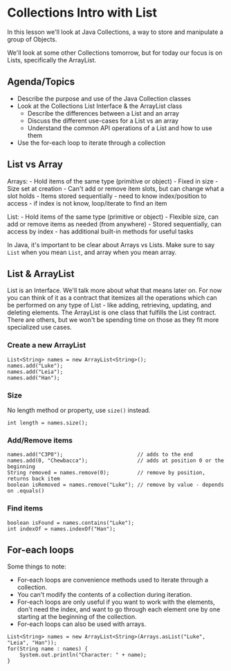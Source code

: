 # Collections Intro with List

In this lesson we'll look at Java Collections, a way to store and manipulate a group of Objects.

We'll look at some other Collections tomorrow, but for today our focus is on Lists, specifically the ArrayList.

## Agenda/Topics

- Describe the purpose and use of the Java Collection classes
- Look at the Collections List Interface & the ArrayList class
    - Describe the differences between a List and an array
    - Discuss the different use-cases for a List vs an array
    - Understand the common API operations of a List and how to use them
- Use the for-each loop to iterate through a collection



## List vs Array

Arrays:
    - Hold items of the same type (primitive or object)
    - Fixed in size
        - Size set at creation
        - Can't add or remove item slots, but can change what a slot holds 
    - Items stored sequentially 
        - need to know index/position to access 
        - if index is not know, loop/iterate to find an item

List:
    - Hold items of the same type (primitive or object)
    - Flexible size, can add or remove items as needed (from anywhere)
    - Stored sequentially, can access by index
    - has additional built-in methods for useful tasks

In Java, it's important to be clear about Arrays vs Lists. Make sure to say `List` when you mean `List`, and array when you mean array. 

## List & ArrayList

List is an Interface. We'll talk more about what that means later on. For now you can think of it as a contract that itemizes all the operations which can be performed on any type of List - like adding, retrieving, updating, and deleting elements. The ArrayList is one class that fulfills the List contract. There are others, but we won't be spending time on those as they fit more specialized use cases.

### Create a new ArrayList

```
List<String> names = new ArrayList<String>();
names.add("Luke");
names.add("Leia");
names.add("Han");
```

### Size
No length method or property, use `size()` instead.

```
int length = names.size();
```

### Add/Remove items

```
names.add("C3P0");                        // adds to the end
names.add(0, "Chewbacca");                // adds at position 0 or the beginning 
String removed = names.remove(0);         // remove by position, returns back item
boolean isRemoved = names.remove("Luke"); // remove by value - depends on .equals()
```

### Find items

```
boolean isFound = names.contains("Luke");
int indexOf = names.indexOf("Han");
```



## For-each loops

Some things to note:

- For-each loops are convenience methods used to iterate through a collection.
- You can't modify the contents of a collection during iteration.
- For-each loops are only useful if you want to work with the elements, don't need the index, and want to go through each element one by one starting at the beginning of the collection.
- For-each loops can also be used with arrays.


```
List<String> names = new ArrayList<String>(Arrays.asList("Luke", "Leia", "Han"));
for(String name : names) {
    System.out.println("Character: " + name);
}
```